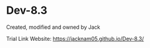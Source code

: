 # Dev-8.3

Created, modified and owned by Jack

Trial Link Website: https://jacknam05.github.io/Dev-8.3/
